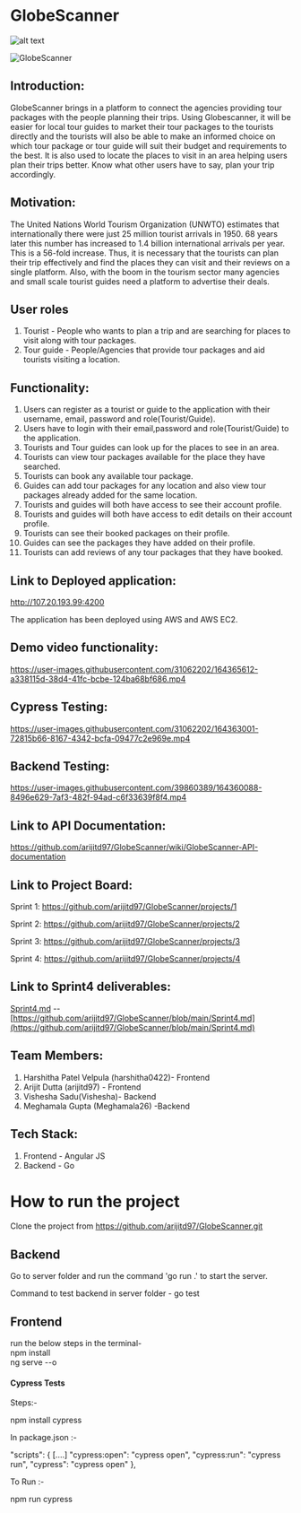 

# GlobeScanner

![alt text](https://github.com/arijitd97/GlobeScanner/blob/main/Logo.jpg?raw=true)


![GlobeScanner](https://user-images.githubusercontent.com/56683039/164517733-d5fc8112-8ed7-4cf1-ad4a-14e655e974a6.gif)




## Introduction:

GlobeScanner brings in a platform to connect the agencies providing tour packages with the people planning their trips. Using Globescanner, it will be easier for local tour guides to market their tour packages to the tourists directly and the tourists will also be able to make an informed choice on which tour package or tour guide will suit their budget and requirements to the best. It is also used to locate the places to visit in an area helping users plan their trips better. Know what other users have to say, plan your trip accordingly.

## Motivation:

The United Nations World Tourism Organization (UNWTO) estimates that internationally there were just 25 million tourist arrivals in 1950. 68 years later this number has increased to 1.4 billion international arrivals per year. This is a 56-fold increase. Thus, it is necessary that the tourists can plan their trip effectively and find the places they can visit and their reviews on a single platform. Also, with the boom in the tourism sector many agencies and small scale tourist guides need a platform to advertise their deals.

## User roles
1. Tourist - People who wants to plan a trip and are searching for places to visit along with tour packages.
2. Tour guide - People/Agencies that provide tour packages and aid tourists visiting a location.

## Functionality:
1. Users can register as a tourist or guide to the application with their username, email, password and role(Tourist/Guide).
2. Users have to login with their email,password and role(Tourist/Guide) to the application.
3. Tourists and Tour guides can look up for the places to see in an area.
4. Tourists can view tour packages available for the place they have searched.
5. Tourists can book any available tour package.
6. Guides can add tour packages for any location and also view tour packages already added for the same location.
7. Tourists and guides will both have access to see their account profile. 
8. Tourists and guides will both have access to edit details on their account profile.
9. Tourists can see their booked packages on their profile.
10. Guides can see the packages they have added on their profile.
11. Tourists can add reviews of any tour packages that they have booked.

## Link to Deployed application:
http://107.20.193.99:4200

The application has been deployed using AWS and AWS EC2.

## Demo video functionality:
https://user-images.githubusercontent.com/31062202/164365612-a338115d-38d4-41fc-bcbe-124ba68bf686.mp4

## Cypress Testing:
https://user-images.githubusercontent.com/31062202/164363001-72815b66-8167-4342-bcfa-09477c2e969e.mp4

## Backend Testing:
https://user-images.githubusercontent.com/39860389/164360088-8496e629-7af3-482f-94ad-c6f33639f8f4.mp4

## Link to API Documentation:
https://github.com/arijitd97/GlobeScanner/wiki/GlobeScanner-API-documentation

## Link to Project Board:

Sprint 1: https://github.com/arijitd97/GlobeScanner/projects/1

Sprint 2: https://github.com/arijitd97/GlobeScanner/projects/2

Sprint 3: https://github.com/arijitd97/GlobeScanner/projects/3

Sprint 4: https://github.com/arijitd97/GlobeScanner/projects/4

## Link to Sprint4 deliverables:
[Sprint4.md](https://github.com/arijitd97/GlobeScanner/blob/main/Sprint4.md) -- [https://github.com/arijitd97/GlobeScanner/blob/main/Sprint4.md](https://github.com/arijitd97/GlobeScanner/blob/main/Sprint4.md)


## Team Members:
1. Harshitha Patel Velpula (harshitha0422)- Frontend
2. Arijit Dutta (arijitd97) - Frontend
3. Vishesha Sadu(Vishesha)- Backend
4. Meghamala Gupta (Meghamala26) -Backend
 

## Tech Stack:
1. Frontend - Angular JS
2. Backend - Go


# How to run the project

Clone the project from https://github.com/arijitd97/GlobeScanner.git

## Backend

Go to server folder and run the command 'go run .' to start the server.

Command to test backend in server folder - go test


## Frontend

run the below steps in the terminal-</br>
npm install</br>
ng serve --o

#### Cypress Tests

Steps:-

npm install cypress

In package.json :-

"scripts": { [....] "cypress:open": "cypress open", "cypress:run": "cypress run", "cypress": "cypress open" },

To Run :-

npm run cypress

